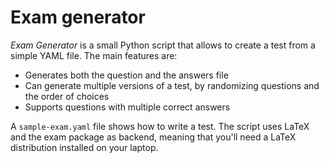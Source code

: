 # Exam generator

*Exam Generator* is a small Python script that allows to create a test from a simple YAML file. The main features are:
- Generates both the question and the answers file 
- Can generate multiple versions of a test, by randomizing questions and the order of choices
- Supports questions with multiple correct answers

A `sample-exam.yaml` file shows how to write a test.
The script uses LaTeX and the exam package as backend, meaning that you'll need a LaTeX distribution installed on your laptop. 